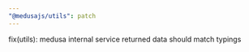 ```yaml
---
"@medusajs/utils": patch
---
```


fix(utils): medusa internal service returned data should match typings
